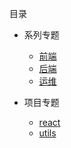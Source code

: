 目录

* 系列专题
    * [前端](https://github.com/lenxeon/notes/前端)
    * [后端](https://github.com/lenxeon/notes/前端)
    * [运维](https://github.com/lenxeon/notes/前端)

* 项目专题
    * [react](https://github.com/lenxeon/workin)
    * [utils](https://github.com/lenxeon/utils)